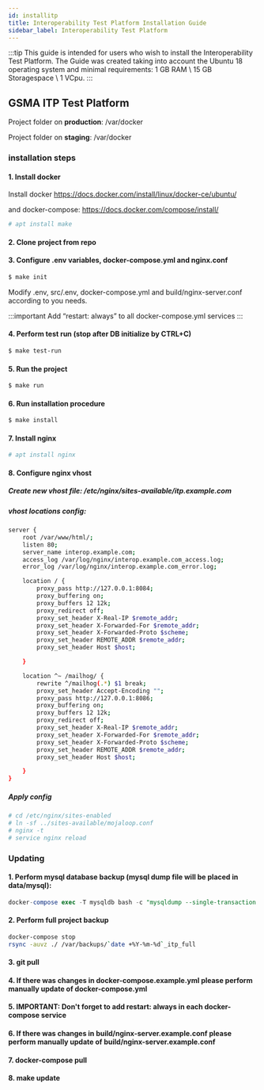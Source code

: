 ```yaml
--- 
id: installitp 
title: Interoperability Test Platform Installation Guide
sidebar_label: Interoperability Test Platform
--- 
```


:::tip
This guide is intended for users who wish to install the Interoperability Test Platform. The Guide was created taking into account the Ubuntu 18 operating system and minimal requirements: 1 GB RAM \ 15 GB Storagespace \ 1 VCpu.
:::

## GSMA ITP Test Platform <a name="tp"></a>

Project folder on **production**: /var/docker

Project folder on **staging**: /var/docker

### installation steps

#### 1. Install docker

Install docker https://docs.docker.com/install/linux/docker-ce/ubuntu/

and docker-compose: https://docs.docker.com/compose/install/ 

```bash
# apt install make
```

#### 2. Clone project from repo

#### 3. Configure .env variables, docker-compose.yml and nginx.conf

```bash
$ make init
```

Modify .env, src/.env, docker-compose.yml and build/nginx-server.conf according to you needs.

:::important
Add “restart: always” to all docker-compose.yml services 
:::

#### 4. Perform test run  (stop after DB initialize by CTRL+C)

```bash
$ make test-run
```
 
#### 5. Run the project

```bash
$ make run
```

#### 6. Run installation procedure

```bash
$ make install
```

#### 7. Install nginx

```bash
# apt install nginx
```

#### 8. Configure nginx vhost

##### Create new vhost file: /etc/nginx/sites-available/itp.example.com

##### vhost locations config:

```bash
server {
    root /var/www/html/;
    listen 80;
    server_name interop.example.com;
    access_log /var/log/nginx/interop.example.com_access.log;
    error_log /var/log/nginx/interop.example.com_error.log;

    location / {
        proxy_pass http://127.0.0.1:8084;
        proxy_buffering on;
        proxy_buffers 12 12k;
        proxy_redirect off;
        proxy_set_header X-Real-IP $remote_addr;
        proxy_set_header X-Forwarded-For $remote_addr;
        proxy_set_header X-Forwarded-Proto $scheme;
        proxy_set_header REMOTE_ADDR $remote_addr;
        proxy_set_header Host $host;

    }

    location ^~ /mailhog/ {
        rewrite ^/mailhog(.*) $1 break;
        proxy_set_header Accept-Encoding "";
        proxy_pass http://127.0.0.1:8086;
        proxy_buffering on;
        proxy_buffers 12 12k;
        proxy_redirect off;
        proxy_set_header X-Real-IP $remote_addr;
        proxy_set_header X-Forwarded-For $remote_addr;
        proxy_set_header X-Forwarded-Proto $scheme;
        proxy_set_header REMOTE_ADDR $remote_addr;
        proxy_set_header Host $host;

    }
}
```

##### Apply config

```bash
# cd /etc/nginx/sites-enabled
# ln -sf ../sites-available/mojaloop.conf
# nginx -t
# service nginx reload
```

### Updating

#### 1. Perform mysql database backup (mysql dump file will be placed in data/mysql):

```sql
docker-compose exec -T mysqldb bash -c "mysqldump --single-transaction -u $DB_USERNAME -p$DB_PASSWORD $DB_DATABASE > /var/lib/mysql/itp-test-control_`date +%Y-%m-%d`.sql"
```

#### 2. Perform full project backup 

```bash
docker-compose stop
rsync -auvz ./ /var/backups/`date +%Y-%m-%d`_itp_full
```

#### 3. git pull

#### 4. If there was changes in docker-compose.example.yml please perform manually update of docker-compose.yml

#### 5. IMPORTANT: Don't forget to add restart: always in each docker-compose service

#### 6. If there was changes in build/nginx-server.example.conf please perform manually update of build/nginx-server.example.conf

#### 7. docker-compose pull

#### 8. make update
